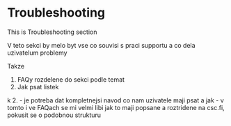 # Troubleshooting 

This is Troubleshooting section

V teto sekci by melo byt vse co souvisi s praci supportu a co dela uzivatelum problemy

Takze 
1. FAQy rozdelene do sekci podle temat
2. Jak psat listek

k 2. - je potreba dat kompletnejsi navod co nam uzivatele maji psat a jak - v tomto i ve FAQach se mi velmi libi jak to maji popsane a roztridene na csc.fi, pokusit se o podobnou strukturu








